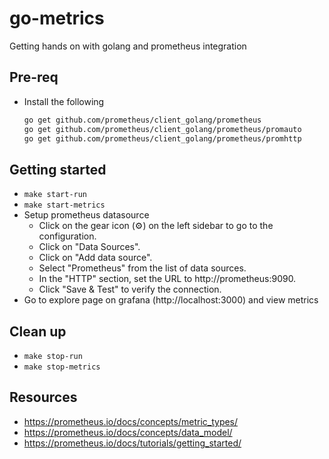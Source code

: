 # go-metrics

Getting hands on with golang and prometheus integration

## Pre-req

- Install the following

    ```bash
    go get github.com/prometheus/client_golang/prometheus
    go get github.com/prometheus/client_golang/prometheus/promauto
    go get github.com/prometheus/client_golang/prometheus/promhttp
    ```


## Getting started

- `make start-run`
- `make start-metrics`
- Setup prometheus datasource
    - Click on the gear icon (⚙️) on the left sidebar to go to the configuration.
    - Click on "Data Sources".
    - Click on "Add data source".
    - Select "Prometheus" from the list of data sources.
    - In the "HTTP" section, set the URL to http://prometheus:9090.
    - Click "Save & Test" to verify the connection.
- Go to explore page on grafana (http://localhost:3000) and view metrics

## Clean up

- `make stop-run`
- `make stop-metrics`


## Resources

- https://prometheus.io/docs/concepts/metric_types/
- https://prometheus.io/docs/concepts/data_model/
- https://prometheus.io/docs/tutorials/getting_started/